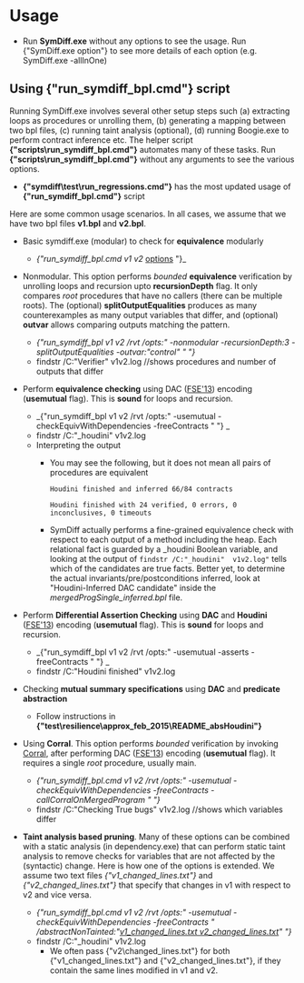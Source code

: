 # Usage
* Run **SymDiff.exe** without any options to see the usage. Run {"SymDiff.exe option"} to see more details of each option (e.g. SymDiff.exe -allInOne)

## Using {"run_symdiff_bpl.cmd"} script
Running SymDiff.exe involves several other setup steps such (a) extracting loops as procedures or unrolling them, (b) generating a mapping between two bpl files, (c) running taint analysis (optional), (d) running Boogie.exe to perform contract inference etc. The helper script **{"scripts\run_symdiff_bpl.cmd"}** automates many of these tasks. Run **{"scripts\run_symdiff_bpl.cmd"}**  without any arguments to see the various options. 
* **{"symdiff\test\run_regressions.cmd"}** has the most updated usage of **{"run_symdiff_bpl.cmd"}** script

Here are some common usage scenarios. In all cases, we assume that we have two bpl files **v1.bpl** and **v2.bpl**. 

* Basic symdiff.exe (modular) to check for **equivalence** modularly
	* _{"run_symdiff_bpl.cmd v1 v2_ [options](options) "}_

* Nonmodular. This option performs _bounded_ **equivalence** verification by unrolling loops and recursion upto **recursionDepth** flag. It only compares _root_ procedures that have no callers (there can be multiple roots).  The (optional) **splitOutputEqualities** produces as many counterexamples as many output variables that differ, and (optional) **outvar** allows comparing outputs matching the pattern. 
	* _{"run_symdiff_bpl v1 v2 /rvt /opts:"  -nonmodular -recursionDepth:3 -splitOutputEqualities  -outvar:\"control\" " "}_
	* findstr /C:"Verifier" v1v2.log //shows procedures and number of outputs that differ

* Perform **equivalence checking** using DAC ([FSE'13](http://research.microsoft.com/apps/pubs/default.aspx?id=193772)) encoding (**usemutual** flag). This is **sound** for loops and recursion. 
	* _{"run_symdiff_bpl v1 v2 /rvt /opts:" -usemutual -checkEquivWithDependencies -freeContracts "  "} _
	* findstr /C:"_houdini" v1v2.log
	* Interpreting the output
		* You may see the following, but it does not mean all pairs of procedures are equivalent
		
			`Houdini finished and inferred 66/84 contracts`
			
			`Houdini finished with 24 verified, 0 errors, 0 inconclusives, 0 timeouts`
			
		* SymDiff actually performs a fine-grained equivalence check with respect to each output of a method including the heap. 
		  Each relational fact is guarded by a _houdini Boolean variable, and looking at the output of `findstr /C:"_houdini" 
		  v1v2.log"` tells which of the candidates are true facts. 
		  Better yet, to determine the actual invariants/pre/postconditions inferred, look at "Houdini-Inferred DAC candidate" 
		  inside the *mergedProgSingle_inferred.bpl* file.

* Perform **Differential Assertion Checking** using **DAC** and **Houdini** ([FSE'13](http://research.microsoft.com/apps/pubs/default.aspx?id=193772)) encoding (**usemutual** flag). This is **sound** for loops and recursion. 
	* _{"run_symdiff_bpl v1 v2 /rvt /opts:" -usemutual -asserts -freeContracts " "} _
	* findstr /C:"Houdini finished" v1v2.log

* Checking **mutual summary specifications** using **DAC** and **predicate abstraction**
	* Follow instructions in **{"test\resilience\approx_feb_2015\README_absHoudini"}**

* Using **Corral**. This option performs _bounded_ verification by invoking [Corral](http://corral.codeplex.com), after performing DAC ([FSE'13](http://research.microsoft.com/apps/pubs/default.aspx?id=193772)) encoding (**usemutual** flag). It requires a single _root_ procedure, usually main. 
	* _{"run_symdiff_bpl.cmd v1 v2 /rvt /opts:" -usemutual -checkEquivWithDependencies -freeContracts -callCorralOnMergedProgram " "}_
	* findstr /C:"Checking True bugs" v1v2.log //shows which variables differ

* **Taint analysis based pruning**. Many of these options can be combined with a static analysis (in dependency.exe) that can perform static taint analysis to remove checks for variables that are not affected by the (syntactic) change. Here is how one of the options is extended. We assume two text files _{"v1_changed_lines.txt"}_ and _{"v2_changed_lines.txt"}_ that specify that changes in v1 with respect to v2 and vice versa.
	* _{"run_symdiff_bpl.cmd v1 v2 /rvt /opts:" -usemutual -checkEquivWithDependencies -freeContracts  "   /abstractNonTainted:"[v1_changed_lines.txt v2_changed_lines.txt](v1_changed_lines.txt-v2_changed_lines.txt)" "}_
	* findstr /C:"_houdini" v1v2.log
		* We often pass {"v2\changed_lines.txt"} for both {"v1_changed_lines.txt"} and {"v2_changed_lines.txt"}, if they contain the same lines modified in v1 and v2. 


